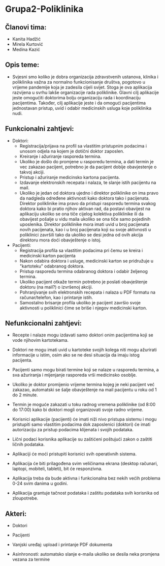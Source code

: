 # Grupa2-Poliklinika
## Članovi tima:
- Kanita Hadžić
- Mirela Kurtović
- Medina Kazić

## Opis teme:
- Svjesni smo koliko je dobra organizacija zdravstvenih ustanova, klinika i poliklinika važna za normalno funkcionisanje društva, pogotovo u vrijeme pandemije koja je zadesila cijeli svijet. Stoga je ova aplikacija razvijena u svrhu lakše organizacije rada poliklinike. Glavni cilj aplikacije jeste omogućiti doktorima bolju organizaciju rada i koordinaciju pacijentima. Također, cilj aplikacije jeste i da omogući pacijentima jednostavan pristup, uvid i odabir medicinskih usluga koje poliklinika nudi.

## Funkcionalni zahtjevi:
- Doktori:
  - Registracija/prijava na profil sa vlastitim pristupnim podacima i unosom odjela na kojem je dotični doktor zaposlen.
  - Kreiranje i ažuriranje rasporeda termina.
  - Ukoliko je došlo do promjene u rasporedu termina, a dati termin je vec zakazao pacijent, potrebno je da pacijent dobije obavjestenje o takvoj akciji.
  - Pristup i ažuriranje medicinsko kartona pacijenta.
  - Izdavanje elektronskih recepata i nalaza, te slanje istih pacijentu na mail.
  - Ukoliko je jedan od doktora ujedno i direktor poliklinike on ima pravo da nadgleda određene aktivnosti kako doktora tako i pacijenata. Direktor poliklinike ima pravo da pristupi rasporedu termina svakog doktora kako bi pratio njihov aktivan rad, da postavi obavijest na aplikaciju ukoliko se ona tiče cijelog kolektiva poliklinike ili da obavijest pošalje u vidu maila ukoliko se ona tiče samo pojedinih uposlenika. Direktor poliklinike mora imati uvid u broj pacijenata novih pacijenata, kao i u broj pacijenata koji su svoje aktivnosti u poliklinici završili tako da ukoliko se desi jedna od ovih akcija direktoru mora doći obavještenje o istoj.
- Pacijenti:
  - Registracija profila sa vlastitim podacima pri čemu se kreira i medicinski karton pacijenta
  - Nakon odabira doktora i usluge, medicinski karton se pridružuje u "kartoteku" odabranog doktora.
  - Pristup rasporedu termina odabranog doktora i odabir željenog termina.
  - Ukoliko pacijent otkaže termin potrebno je poslati obavještenje doktoru (na mail?) o izvršenoj akciji.
  - Pohranjivanje svih elektronskih recepata i nalaza u PDF formatu na računar/telefon, kao i printanje istih.
  - Samostalno brisanje profila ukoliko je pacijent završio svoje aktivnosti u poliklinici čime se briše i njegov medicinski karton.

## Nefunkcionalni zahtjevi:
- Recepte i nalaze mogu izdavati samo doktori onim pacijentima koji se vode njihovim kartotekama.
- Doktori ne mogu imati uvid u kartoteke svojih kolega niti mogu ažurirati informacije u istim, osim ako se ne desi situacija da imaju istog pacijenta.
- Pacijenti samo mogu birati termine koji se nalaze u rasporedu termina, a sva ažuriranja i mijenjanje rasporeda vrši medicinsko osoblje. 
- Ukoliko je doktor promijenio vrijeme termina kojeg je neki pacijent već zakazao, automatski se šalje obavještenje na mail pacijentu u roku od 1 do 2 minute. 
- Termin je moguće zakazati u toku radnog vremena poliklinike (od 8:00 do 17:00) kako bi doktori mogli organizovati svoje radno vrijeme.
- Korisnici aplikacije (pacijenti) će imati niži nivo pristupa sistemu i mogu pristupiti samo vlastitim podacima dok zaposlenici (doktori) će imati autorizaciju za   pristup podacima klijenata i svojih podataka.
	
- Lični podaci korisnika aplikacije su zaštićeni poštujući zakon o zaštiti ličnih podataka.
- Aplikaciji će moći pristupiti korisnici svih operativnih sistema.
- Aplikacija će biti prilagođena svim veličinama ekrana (desktop računari, laptopi, mobiteli, tableti), bit će responzivna.
- Aplikacija treba da bude aktivna i funkcionalna bez nekih većih problema 0-24 svim danima u godini.
- Aplikacija grantuje tačnost podataka i zaštitu podataka svih korisnika od zloupotrebe.
    
## Akteri:
- Doktori 
- Pacijenti

- Vanjski uređaj: upload i printanje PDF dokumenta 
- Asinhronosti: automatsko slanje e-maila ukoliko se desila neka promjena vezana za termine

